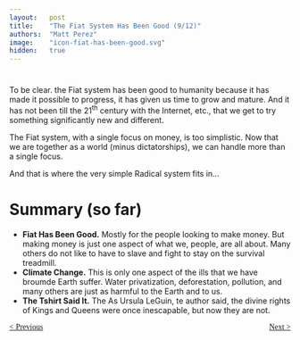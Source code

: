 ```yaml
---
layout:   post
title:    "The Fiat System Has Been Good (9/12)"
authors:  "Matt Perez"
image:    "icon-fiat-has-been-good.svg"
hidden:   true
---
```


<div style="display:none; ">
 <p>Time for an alternative.</p>
</div>

<h1></h1>
 <p>To be clear. the Fiat system has been good to humanity because it has made it possible to progress, it has given us time to grow and mature. And it has not been till the 21<sup>th</sup> century with the Internet, etc., that we get to try something significantly new and different.</p>
 <p>The Fiat system, with a single focus on money, is too simplistic. Now that we are together as a world (minus dictatorships), we can handle more than a single focus.</p>
 <p id="_standout">And that is where the very simple Radical system fits in&hellip;</p>

<h1>Summary (so far)</h1>
 <ul>
  <li><strong>Fiat Has Been Good.</strong> Mostly for the people looking to make money. But making money is just one aspect of what we, people, are all about. Many others do not like to have to slave and fight to stay on the survival treadmill.</li>
  <li><strong>Climate Change.</strong> This is only one aspect of the ills that we have broumde Earth suffer. Water privatization, deforestation, pollution, and many others are just as harmful to the Earth and to us.</li>
  <li><strong>The Tshirt Said It.</strong> The As Ursula LeGuin, te author said, the divine rights of Kings and Queens were once inescapable, but now they are not.</li>
 </ul>

<div style="margin-bottom:1in; font-family: American Typewriter, serif; ">
 <span style="float:left; ">
  <a href="https://radicalcompanies.com/2024/12/11/08-the-fiat-system-has-been-good">&lt; Previous</a>
 </span>
 <span style="float:right; ">
  <a href="https://radicalcompanies.com/2024/12/13/10-the-fiat-system-has-been-good">Next &gt;</a>
 </span>
</div>